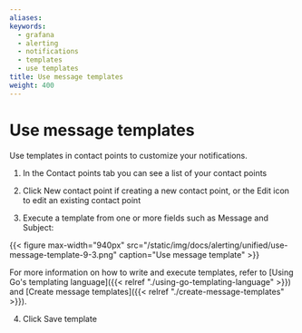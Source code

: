 ```yaml
---
aliases:
keywords:
  - grafana
  - alerting
  - notifications
  - templates
  - use templates
title: Use message templates
weight: 400
---
```


# Use message templates

Use templates in contact points to customize your notifications.

1. In the Contact points tab you can see a list of your contact points

2. Click New contact point if creating a new contact point, or the Edit icon to edit an existing contact point

3. Execute a template from one or more fields such as Message and Subject:

{{< figure max-width="940px" src="/static/img/docs/alerting/unified/use-message-template-9-3.png" caption="Use message template" >}}

For more information on how to write and execute templates, refer to [Using Go's templating language]({{< relref "./using-go-templating-language" >}}) and [Create message templates]({{< relref "./create-message-templates" >}}).

4. Click Save template

